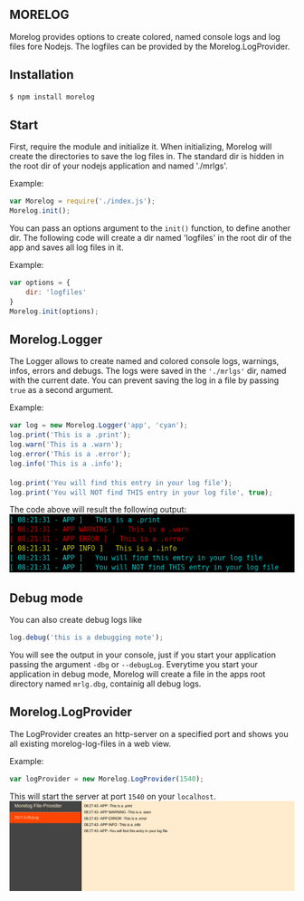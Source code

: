 ## MORELOG

Morelog provides options to create colored, named console logs and log files fore Nodejs.
The logfiles can be provided by the Morelog.LogProvider.

## Installation

```bash
$ npm install morelog
```
## Start
First, require the module and initialize it.
When initializing, Morelog will create the directories to save the log files in.
The standard dir is hidden in the root dir of your nodejs application and named './mrlgs'.

Example:
```js
var Morelog = require('./index.js');
Morelog.init();
```
You can pass an options argument to the ```init()``` function, to define another dir.
The following code will create a dir named 'logfiles' in the root dir of the app and saves all log files in it.

Example:
```js
var options = {
    dir: 'logfiles'
}
Morelog.init(options);
```

## Morelog.Logger

The Logger allows to create named and colored console logs, warnings, infos, errors and debugs.
The logs were saved in the ```'./mrlgs'``` dir, named with the current date. 
You can prevent saving the log in a file by passing ``` true ``` as a second argument.

Example:
```js
var log = new Morelog.Logger('app', 'cyan');
log.print('This is a .print');
log.warn('This is a .warn');
log.error('This is a .error');
log.info('This is a .info');

log.print('You will find this entry in your log file');
log.print('You will NOT find THIS entry in your log file', true);
```

The code above will result the following output:
![alt output](https://github.com/chiltscher/morelog/blob/master/img/output.png?raw=true)

## Debug mode

You can also create debug logs like
```js
log.debug('this is a debugging note');
```
You will see the output in your console, just if you start your application passing the argument ```-dbg``` or ```--debugLog```.
Everytime you start your application in debug mode, Morelog will create a file in the apps root directory named ```mrlg.dbg```,
containig all debug logs.


## Morelog.LogProvider

The LogProvider creates an http-server on a specified port and shows you all existing morelog-log-files in a web view.

Example:
```js
var logProvider = new Morelog.LogProvider(1540);
```

This will start the server at port ```1540``` on your ```localhost```.
![alt LogProvider](https://github.com/chiltscher/morelog/blob/master/img/provider.png?raw=true)
